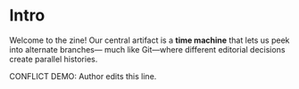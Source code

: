 # Intro

Welcome to the zine! Our central artifact is a **time machine** that lets us peek into alternate branches—
much like Git—where different editorial decisions create parallel histories.

CONFLICT DEMO: Author edits this line.
